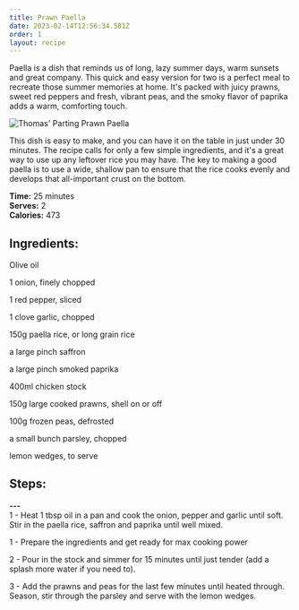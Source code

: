 ```yaml
---
title: Prawn Paella
date: 2023-02-14T12:56:34.581Z
order: 1
layout: recipe
---
```

Paella is a dish that reminds us of long, lazy summer days, warm sunsets and great company. This quick and easy version for two is a perfect meal to recreate those summer memories at home. It's packed with juicy prawns, sweet red peppers and fresh, vibrant peas, and the smoky flavor of paprika adds a warm, comforting touch.

![Thomas' Parting Prawn Paella](https://images.unsplash.com/photo-1630175860333-5131bda75071?ixlib=rb-4.0.3&ixid=MnwxMjA3fDB8MHxzZWFyY2h8Mnx8cGFlbGxhfGVufDB8fDB8fA%3D%3D&w=1000&q=80 "Prawn Paella")

This dish is easy to make, and you can have it on the table in just under 30 minutes. The recipe calls for only a few simple ingredients, and it's a great way to use up any leftover rice you may have. The key to making a good paella is to use a wide, shallow pan to ensure that the rice cooks evenly and develops that all-important crust on the bottom.

**T﻿ime:** 25 minutes\
**S﻿erves:** 2\
**C﻿alories:** 473

## **Ingredients:**

Olive oil

1 onion, finely chopped

1 red pepper, sliced

1 clove garlic, chopped

150g paella rice, or long grain rice

a large pinch saffron

a large pinch smoked paprika

400ml chicken stock

150g large cooked prawns, shell on or off

100g frozen peas, defrosted

a small bunch parsley, chopped

lemon wedges, to serve

## **Steps:**

**\-﻿--**\
1﻿ - Heat 1 tbsp oil in a pan and cook the onion, pepper and garlic until soft. Stir in the paella rice, saffron and paprika until well mixed.

1﻿ - Prepare the ingredients and get ready for max cooking power

2 - Pour in the stock and simmer for 15 minutes until just tender (add a splash more water if you need to). 

3﻿ - Add the prawns and peas for the last few minutes until heated through. Season, stir through the parsley and serve with the lemon wedges.